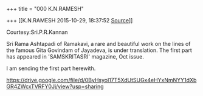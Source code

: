 +++
title = "000 K.N.RAMESH"

+++
[[K.N.RAMESH	2015-10-29, 18:37:52 [Source](https://groups.google.com/g/samskrita/c/SvBo9R9Vgn8)]]



Courtesy:Sri.P.R.Kannan  
  

Sri Rama Ashtapadi of Ramakavi, a rare and beautiful work on the lines of the famous Gita Govindam of Jayadeva, is under translation. The first part has appeared in 'SAMSKRITASRI' magazine, Oct issue.

I am sending the first part herewith.

  

<https://drive.google.com/file/d/0ByHsyol17T5XdUtSUGx4eHYxNmNYY1dXbGR4ZWcxTVRFY0Jj/view?usp=sharing>  


